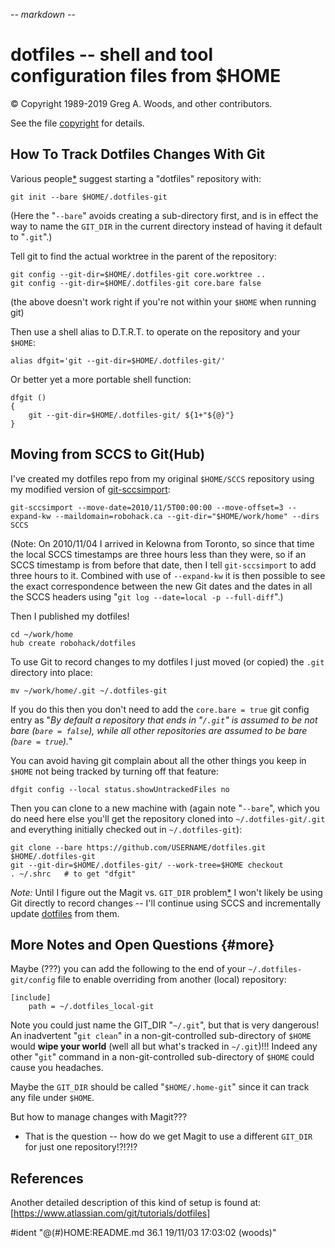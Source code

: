 -*- markdown -*-

# dotfiles -- shell and tool configuration files from $HOME

:copyright: Copyright 1989-2019 Greg A. Woods, and other contributors.

See the file [copyright](copyright) for details.


## How To Track Dotfiles Changes With Git

Various people[*](#references) suggest starting a "dotfiles" repository with:

	git init --bare $HOME/.dotfiles-git

(Here the "`--bare`" avoids creating a sub-directory first, and is in
effect the way to name the `GIT_DIR` in the current directory instead of
having it default to "`.git`".)

Tell git to find the actual worktree in the parent of the repository:

	git config --git-dir=$HOME/.dotfiles-git core.worktree ..
	git config --git-dir=$HOME/.dotfiles-git core.bare false

(the above doesn't work right if you're not within your `$HOME` when
running git)

Then use a shell alias to D.T.R.T. to operate on the repository and your
`$HOME`:

	alias dfgit='git --git-dir=$HOME/.dotfiles-git/'

Or better yet a more portable shell function:

	dfgit ()
	{
		git --git-dir=$HOME/.dotfiles-git/ ${1+"${@}"}
	}


## Moving from SCCS to Git(Hub)

I've created my dotfiles repo from my original `$HOME/SCCS` repository
using my modified version of
[git-sccsimport](https://github.com/robohack/git-sccsimport):

	git-sccsimport --move-date=2010/11/5T00:00:00 --move-offset=3 --expand-kw --maildomain=robohack.ca --git-dir="$HOME/work/home" --dirs SCCS

(Note:  On 2010/11/04 I arrived in Kelowna from Toronto, so since that
time the local SCCS timestamps are three hours less than they were, so
if an SCCS timestamp is from before that date, then I tell
`git-sccsimport` to add three hours to it.  Combined with use of
`--expand-kw` it is then possible to see the exact correspondence
between the new Git dates and the dates in all the SCCS headers using
"`git log --date=local -p --full-diff`".)

Then I published my dotfiles!

	cd ~/work/home
	hub create robohack/dotfiles

To use Git to record changes to my dotfiles I just moved (or copied) the
`.git` directory into place:

	mv ~/work/home/.git ~/.dotfiles-git

If you do this then you don't need to add the `core.bare = true` git
config entry as "_By default a repository that ends in "`/.git`" is
assumed to be not bare (`bare = false`), while all other repositories
are assumed to be bare (`bare = true`)._"

You can avoid having git complain about all the other things you keep in
`$HOME` not being tracked by turning off that feature:

	dfgit config --local status.showUntrackedFiles no

Then you can clone to a new machine with (again note "`--bare`", which
you do need here else you'll get the repository cloned into
`~/.dotfiles-git/.git` and everything initially checked out in
`~/.dotfiles-git`):

	git clone --bare https://github.com/USERNAME/dotfiles.git $HOME/.dotfiles-git
	git --git-dir=$HOME/.dotfiles-git/ --work-tree=$HOME checkout
	. ~/.shrc	# to get "dfgit"

_Note:_  Until I figure out the Magit vs. `GIT_DIR` problem[*](#more) I
won't likely be using Git directly to record changes -- I'll continue
using SCCS and incrementally update
[dotfiles](https://github.com/robohack/dotfiles) from them.


## More Notes and Open Questions {#more}

Maybe (???) you can add the following to the end of your
`~/.dotfiles-git/config` file to enable overriding from another (local)
repository:

	[include]
		path = ~/.dotfiles_local-git

Note you could just name the GIT_DIR "`~/.git`", but that is very
dangerous!  An inadvertent "`git clean`" in a non-git-controlled
sub-directory of `$HOME` would **wipe your world** (well all but what's
tracked in `~/.git`)!!!  Indeed any other "`git`" command in a
non-git-controlled sub-directory of `$HOME` could cause you headaches.

Maybe the `GIT_DIR` should be called "`$HOME/.home-git`" since it can track
any file under `$HOME`.

But how to manage changes with Magit???

- That is the question -- how do we get Magit to use a different `GIT_DIR`
  for just one repository!?!?!?


## References

Another detailed description of this kind of setup is found at:
[https://www.atlassian.com/git/tutorials/dotfiles]

#ident	"@(#)HOME:README.md	36.1	19/11/03 17:03:02 (woods)"
